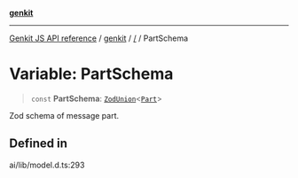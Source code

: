 [**genkit**](../README.md)

***

[Genkit JS API reference](../../README.md) / [genkit](../README.md) / [/](../README.md) / PartSchema

# Variable: PartSchema

> `const` **PartSchema**: [`ZodUnion`](../namespaces/z/classes/ZodUnion.md)\<[`Part`](../type-aliases/Part.md)\>

Zod schema of message part.

## Defined in

ai/lib/model.d.ts:293
